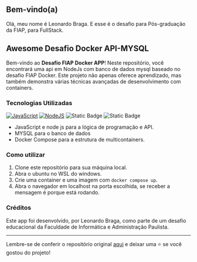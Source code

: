 ## Bem-vindo(a)
Olá, meu nome é Leonardo Braga. E esse é o desafio para Pós-graduação da FIAP, para FullStack.

## Awesome Desafio Docker API-MYSQL

Bem-vindo ao **Desafio FIAP Docker APP**! Neste repositório, você encontrará uma api em NodeJs com banco de dados mysql baseado no desafio FIAP Docker. Este projeto não apenas oferece aprendizado, mas também demonstra várias técnicas avançadas de desenvolvimento com containers.

### Tecnologias Utilizadas

[![JavaScript](https://img.shields.io/badge/javascript-gray?logo=javascript&logoColor=yellow)](https://developer.mozilla.org/pt-BR/docs/Web/JavaScript)
[![NodeJS](https://img.shields.io/badge/node.js-339933?logo=Node.js&logoColor=white)](https://nodejs.org/docs/latest/api/)
![Static Badge](https://img.shields.io/badge/MYSQL-F29111)
![Static Badge](https://img.shields.io/badge/Docker-Compose-1D7BED)


- JavaScript e node js para a lógica de programação e API.
- MYSQL para o banco de dados
- Docker Compose para a estrutura de multicontainers.


### Como utilizar

1. Clone este repositório para sua máquina local.
2. Abra o ubuntu no WSL do windows.
3. Crie uma container e uma imagem com `docker compose up`.
4. Abra o navegador em localhost na porta escolhida, se receber a mensagem é porque está rodando.


### Créditos

Este app foi desenvolvido, por Leonardo Braga, como parte de um desafio educacional da Faculdade de Informática e Administração Paulista.

---

Lembre-se de conferir o repositório original [aqui](https://github.com/Vegildo/deasfio-fiap-docker) e deixar uma ⭐️ se você gostou do projeto!


